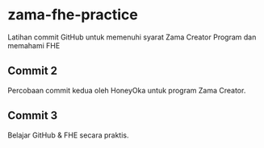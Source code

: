 # zama-fhe-practice
Latihan commit GitHub untuk memenuhi syarat Zama Creator Program dan memahami FHE
## Commit 2
Percobaan commit kedua oleh HoneyOka untuk program Zama Creator.
## Commit 3  
Belajar GitHub & FHE secara praktis.
